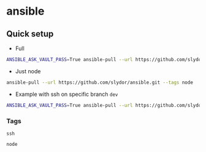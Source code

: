 # ansible

## Quick setup

- Full

```sh
ANSIBLE_ASK_VAULT_PASS=True ansible-pull --url https://github.com/slydor/ansible.git
```

- Just node

```sh
ansible-pull --url https://github.com/slydor/ansible.git --tags node
```

- Example with ssh on specific branch `dev`

```sh
ANSIBLE_ASK_VAULT_PASS=True ansible-pull --url https://github.com/slydor/ansible.git --tags ssh --checkout dev
```

### Tags

```
ssh
```

```
node
```
